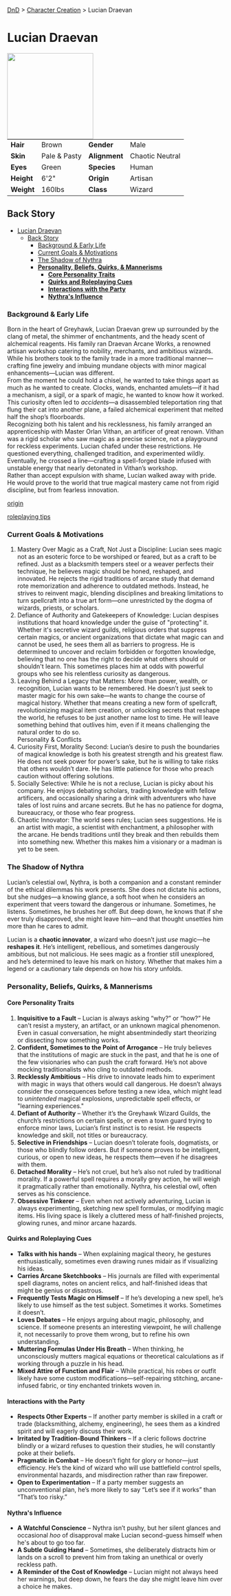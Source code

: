 [DnD](../../readme.md) > [Character Creation](../../character-creation.md) > Lucian Draevan

# Lucian Draevan

<image src="images/DnD_2024_PC_Wizard_Male.webp" style="float:left;" width="200px" height="200px">

|            |              |               |                 |
| ---------- | ------------ | ------------- | --------------- |
| **Hair**   | Brown        | **Gender**    | Male            |
| **Skin**   | Pale & Pasty | **Alignment** | Chaotic Neutral |
| **Eyes**   | Green        | **Species**   | Human           |
| **Height** | 6'2"         | **Origin**    | Artisan         |
| **Weight** | 160lbs       | **Class**     | Wizard          |

## Back Story

- [Lucian Draevan](#lucian-draevan)
  - [Back Story](#back-story)
    - [Background \& Early Life](#background--early-life)
    - [Current Goals \& Motivations](#current-goals--motivations)
    - [The Shadow of Nythra](#the-shadow-of-nythra)
    - [**Personality, Beliefs, Quirks, \& Mannerisms**](#personality-beliefs-quirks--mannerisms)
      - [**Core Personality Traits**](#core-personality-traits)
      - [**Quirks and Roleplaying Cues**](#quirks-and-roleplaying-cues)
      - [**Interactions with the Party**](#interactions-with-the-party)
      - [**Nythra's Influence**](#nythras-influence)

### Background & Early Life

Born in the heart of Greyhawk, Lucian Draevan grew up surrounded by the clang of metal, the shimmer of enchantments, and the heady scent of alchemical reagents. His family ran Draevan Arcane Works, a renowned artisan workshop catering to nobility, merchants, and ambitious wizards. While his brothers took to the family trade in a more traditional manner—crafting fine jewelry and imbuing mundane objects with minor magical enhancements—Lucian was different.  
From the moment he could hold a chisel, he wanted to take things apart as much as he wanted to create. Clocks, wands, enchanted amulets—if it had a mechanism, a sigil, or a spark of magic, he wanted to know how it worked. This curiosity often led to _accidents_—a disassembled teleportation ring that flung their cat into another plane, a failed alchemical experiment that melted half the shop’s floorboards.  
Recognizing both his talent and his recklessness, his family arranged an apprenticeship with Master Orlan Vithan, an artificer of great renown. Vithan was a rigid scholar who saw magic as a precise science, not a playground for reckless experiments. Lucian chafed under these restrictions. He questioned everything, challenged tradition, and experimented wildly. Eventually, he crossed a line—crafting a spell-forged blade infused with unstable energy that nearly detonated in Vithan’s workshop.  
Rather than accept expulsion with shame, Lucian walked away with pride. He would prove to the world that true magical mastery came not from rigid discipline, but from fearless innovation.

[origin](./DnD_2024_PC_Wizard_Male-origin.md)

[roleplaying tips](./DnD_2024_PC_Wizard_Male-roleplaying.md)

### Current Goals & Motivations

1. Mastery Over Magic as a Craft, Not Just a Discipline: Lucian sees magic not as an esoteric force to be worshiped or feared, but as a craft to be refined. Just as a blacksmith tempers steel or a weaver perfects their technique, he believes magic should be honed, reshaped, and innovated. He rejects the rigid traditions of arcane study that demand rote memorization and adherence to outdated methods. Instead, he strives to reinvent magic, blending disciplines and breaking limitations to turn spellcraft into a true art form—one unrestricted by the dogma of wizards, priests, or scholars.
2. Defiance of Authority and Gatekeepers of Knowledge: Lucian despises institutions that hoard knowledge under the guise of "protecting" it. Whether it's secretive wizard guilds, religious orders that suppress certain magics, or ancient organizations that dictate what magic can and cannot be used, he sees them all as barriers to progress. He is determined to uncover and reclaim forbidden or forgotten knowledge, believing that no one has the right to decide what others should or shouldn't learn. This sometimes places him at odds with powerful groups who see his relentless curiosity as dangerous.
3. Leaving Behind a Legacy that Matters: More than power, wealth, or recognition, Lucian wants to be remembered. He doesn’t just seek to master magic for his own sake—he wants to change the course of magical history. Whether that means creating a new form of spellcraft, revolutionizing magical item creation, or unlocking secrets that reshape the world, he refuses to be just another name lost to time. He will leave something behind that outlives him, even if it means challenging the natural order to do so.  
   Personality & Conflicts
4. Curiosity First, Morality Second: Lucian’s desire to push the boundaries of magical knowledge is both his greatest strength and his greatest flaw. He does not seek power for power’s sake, but he is willing to take risks that others wouldn’t dare. He has little patience for those who preach caution without offering solutions.
5. Socially Selective: While he is not a recluse, Lucian is picky about his company. He enjoys debating scholars, trading knowledge with fellow artificers, and occasionally sharing a drink with adventurers who have tales of lost ruins and arcane secrets. But he has no patience for dogma, bureaucracy, or those who fear progress.
6. Chaotic Innovator: The world sees rules; Lucian sees suggestions. He is an artist with magic, a scientist with enchantment, a philosopher with the arcane. He bends traditions until they break and then rebuilds them into something new. Whether this makes him a visionary or a madman is yet to be seen.

### The Shadow of Nythra

Lucian’s celestial owl, Nythra, is both a companion and a constant reminder of the ethical dilemmas his work presents. She does not dictate his actions, but she nudges—a knowing glance, a soft hoot when he considers an experiment that veers toward the dangerous or inhumane. Sometimes, he listens. Sometimes, he brushes her off. But deep down, he knows that if she ever truly disapproved, she might leave him—and that thought unsettles him more than he cares to admit.

Lucian is a **chaotic innovator**, a wizard who doesn’t just _use_ magic—he **reshapes it**. He’s intelligent, rebellious, and sometimes dangerously ambitious, but not malicious. He sees magic as a frontier still unexplored, and he’s determined to leave his mark on history. Whether that makes him a legend or a cautionary tale depends on how his story unfolds.

### **Personality, Beliefs, Quirks, \& Mannerisms**

#### **Core Personality Traits**

1. **Inquisitive to a Fault** – Lucian is always asking “why?” or “how?” He can’t resist a mystery, an artifact, or an unknown magical phenomenon. Even in casual conversation, he might absentmindedly start theorizing or dissecting how something works.
2. **Confident, Sometimes to the Point of Arrogance** – He truly believes that the institutions of magic are stuck in the past, and that he is one of the few visionaries who can push the craft forward. He’s not above mocking traditionalists who cling to outdated methods.
3. **Recklessly Ambitious** – His drive to innovate leads him to experiment with magic in ways that others would call dangerous. He doesn’t always consider the consequences before testing a new idea, which might lead to _unintended_ magical explosions, unpredictable spell effects, or "learning experiences."
4. **Defiant of Authority** – Whether it’s the Greyhawk Wizard Guilds, the church’s restrictions on certain spells, or even a town guard trying to enforce minor laws, Lucian’s first instinct is to resist. He respects knowledge and skill, not titles or bureaucracy.
5. **Selective in Friendships** – Lucian doesn’t tolerate fools, dogmatists, or those who blindly follow orders. But if someone proves to be intelligent, curious, or open to new ideas, he respects them—even if he disagrees with them.
6. **Detached Morality** – He’s not cruel, but he’s also not ruled by traditional morality. If a powerful spell requires a morally grey action, he will weigh it pragmatically rather than emotionally. Nythra, his celestial owl, often serves as his conscience.
7. **Obsessive Tinkerer** – Even when not actively adventuring, Lucian is always experimenting, sketching new spell formulas, or modifying magic items. His living space is likely a cluttered mess of half-finished projects, glowing runes, and minor arcane hazards.

#### **Quirks and Roleplaying Cues**

- **Talks with his hands** – When explaining magical theory, he gestures enthusiastically, sometimes even drawing runes midair as if visualizing his ideas.
- **Carries Arcane Sketchbooks** – His journals are filled with experimental spell diagrams, notes on ancient relics, and half-finished ideas that might be genius or disastrous.
- **Frequently Tests Magic on Himself** – If he’s developing a new spell, he’s likely to use himself as the test subject. Sometimes it works. Sometimes it doesn’t.
- **Loves Debates** – He enjoys arguing about magic, philosophy, and science. If someone presents an interesting viewpoint, he will challenge it, not necessarily to prove them wrong, but to refine his own understanding.
- **Muttering Formulas Under His Breath** – When thinking, he unconsciously mutters magical equations or theoretical calculations as if working through a puzzle in his head.
- **Mixed Attire of Function and Flair** – While practical, his robes or outfit likely have some custom modifications—self-repairing stitching, arcane-infused fabric, or tiny enchanted trinkets woven in.

#### **Interactions with the Party**

- **Respects Other Experts** – If another party member is skilled in a craft or trade (blacksmithing, alchemy, engineering), he sees them as a kindred spirit and will eagerly discuss their work.
- **Irritated by Tradition-Bound Thinkers** – If a cleric follows doctrine blindly or a wizard refuses to question their studies, he will constantly poke at their beliefs.
- **Pragmatic in Combat** – He doesn’t fight for glory or honor—just efficiency. He’s the kind of wizard who will use battlefield control spells, environmental hazards, and misdirection rather than raw firepower.
- **Open to Experimentation** – If a party member suggests an unconventional plan, he’s more likely to say “Let’s see if it works” than “That’s too risky.”

#### **Nythra's Influence**

- **A Watchful Conscience** – Nythra isn’t pushy, but her silent glances and occasional _hoo_ of disapproval make Lucian second-guess himself when he's about to go too far.
- **A Subtle Guiding Hand** – Sometimes, she deliberately distracts him or lands on a scroll to prevent him from taking an unethical or overly reckless path.
- **A Reminder of the Cost of Knowledge** – Lucian might not always heed her warnings, but deep down, he fears the day she might leave him over a choice he makes.

